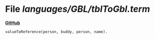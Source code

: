 # File _languages/GBL/tblToGbl.term_
**[GitHub](https://github.com/softlang/yas/blob/master/languages/GBL/tblToGbl.term)**
```
valueToReference(person, buddy, person, name).
```
